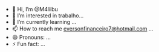 - 👋 Hi, I’m @M4liibu
- 👀 I’m interested in trabalho...
- 🌱 I’m currently learning ...
- 📫 How to reach me eversonfinanceiro7@hotmail.com ...
- 😄 Pronouns: ...
- ⚡ Fun fact: ...

<!---
M4liibu/M4liibu is a ✨ special ✨ repository because its `README.md` (this file) appears on your GitHub profile.
You can click the Preview link to take a look at your changes.
--->
